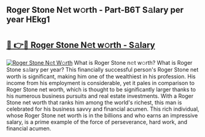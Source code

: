 ## Roger Stone N𝚎t w𝚘rth - Part-B6T S𝚊lary per year HEkg1

# <h2><a href="http://gc3ib2.nevu.top/?p=Roger+Stone">🔗 👉🔴 Roger Stone N𝚎t w𝚘rth - S𝚊lary</a></h2>

[![Roger Stone N𝚎t W𝚘rth](https://i.imgur.com/Oavwk0R.jpeg)](http://gc3ib2.nevu.top/?p=Roger+Stone)
What is Roger Stone n𝚎t w𝚘rth? What is Roger Stone s𝚊lary per year?
This financially successful person's Roger Stone net worth is significant, making him one of the wealthiest in his profession. His income from his employment is considerable, yet it pales in comparison to Roger Stone net worth, which is thought to be significantly larger thanks to his numerous business pursuits and real estate investments. With a Roger Stone net worth that ranks him among the world's richest, this man is celebrated for his business savvy and financial acumen. This rich individual, whose Roger Stone net worth is in the billions and who earns an impressive salary, is a prime example of the force of perseverance, hard work, and financial acumen.
